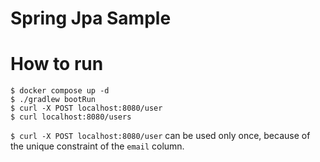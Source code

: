 # Spring Jpa Sample

# How to run
```shell
$ docker compose up -d
$ ./gradlew bootRun
$ curl -X POST localhost:8080/user
$ curl localhost:8080/users
```

`$ curl -X POST localhost:8080/user` can be used only once, because of the unique constraint of the `email` column.